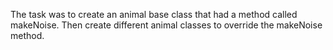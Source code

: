 The task was to create an animal base class that had a method called makeNoise. Then create different animal classes to override the makeNoise method.
